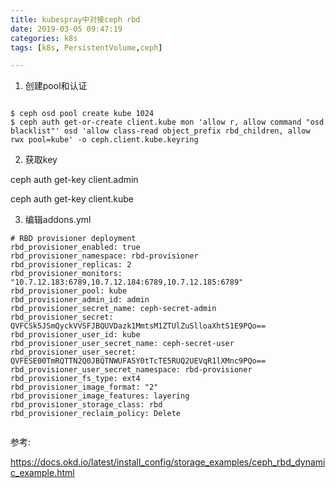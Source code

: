 ```yaml
---
title: kubespray中对接ceph rbd
date: 2019-03-05 09:47:19
categories: k8s
tags: [k8s, PersistentVolume,ceph]

---
```


1. 创建pool和认证

```

$ ceph osd pool create kube 1024
$ ceph auth get-or-create client.kube mon 'allow r, allow command "osd blacklist"' osd 'allow class-read object_prefix rbd_children, allow rwx pool=kube' -o ceph.client.kube.keyring

```
2. 获取key

ceph auth get-key client.admin

ceph auth get-key client.kube


3. 编辑addons.yml
```
# RBD provisioner deployment
rbd_provisioner_enabled: true
rbd_provisioner_namespace: rbd-provisioner
rbd_provisioner_replicas: 2
rbd_provisioner_monitors: "10.7.12.183:6789,10.7.12.184:6789,10.7.12.185:6789"
rbd_provisioner_pool: kube
rbd_provisioner_admin_id: admin
rbd_provisioner_secret_name: ceph-secret-admin
rbd_provisioner_secret: QVFCSk5JSmQyckVVSFJBQUVDazk1MmtsM1ZTUlZuSlloaXhtS1E9PQo==
rbd_provisioner_user_id: kube
rbd_provisioner_user_secret_name: ceph-secret-user
rbd_provisioner_user_secret: QVFESE00TmRQTTN2Q0JBQTNWUFA5Y0tTcTE5RUQ2UEVqR1lXMnc9PQo==
rbd_provisioner_user_secret_namespace: rbd-provisioner
rbd_provisioner_fs_type: ext4
rbd_provisioner_image_format: "2"
rbd_provisioner_image_features: layering
rbd_provisioner_storage_class: rbd
rbd_provisioner_reclaim_policy: Delete


```


参考:

https://docs.okd.io/latest/install_config/storage_examples/ceph_rbd_dynamic_example.html